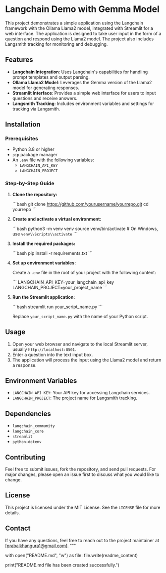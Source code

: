 
# Langchain Demo with Gemma Model

This project demonstrates a simple application using the Langchain framework with the Ollama Llama2 model, integrated with Streamlit for a web interface. The application is designed to take user input in the form of a question and respond using the Llama2 model. The project also includes Langsmith tracking for monitoring and debugging.

## Features

- **Langchain Integration**: Uses Langchain's capabilities for handling prompt templates and output parsing.
- **Ollama Llama2 Model**: Leverages the Gemma version of the Llama2 model for generating responses.
- **Streamlit Interface**: Provides a simple web interface for users to input questions and receive answers.
- **Langsmith Tracking**: Includes environment variables and settings for tracking via Langsmith.

## Installation

### Prerequisites

- Python 3.8 or higher
- `pip` package manager
- An `.env` file with the following variables:
  - `LANGCHAIN_API_KEY`
  - `LANGCHAIN_PROJECT`

### Step-by-Step Guide

1. **Clone the repository:**

   \`\`\`bash
   git clone https://github.com/yourusername/yourrepo.git
   cd yourrepo
   \`\`\`

2. **Create and activate a virtual environment:**

   \`\`\`bash
   python3 -m venv venv
   source venv/bin/activate  # On Windows, use `venv\\Scripts\\activate`
   \`\`\`

3. **Install the required packages:**

   \`\`\`bash
   pip install -r requirements.txt
   \`\`\`

4. **Set up environment variables:**

   Create a `.env` file in the root of your project with the following content:

   \`\`\`
   LANGCHAIN_API_KEY=your_langchain_api_key
   LANGCHAIN_PROJECT=your_project_name
   \`\`\`

5. **Run the Streamlit application:**

   \`\`\`bash
   streamlit run your_script_name.py
   \`\`\`

   Replace `your_script_name.py` with the name of your Python script.

## Usage

1. Open your web browser and navigate to the local Streamlit server, usually `http://localhost:8501`.
2. Enter a question into the text input box.
3. The application will process the input using the Llama2 model and return a response.

## Environment Variables

- `LANGCHAIN_API_KEY`: Your API key for accessing Langchain services.
- `LANGCHAIN_PROJECT`: The project name for Langsmith tracking.

## Dependencies

- `langchain_community`
- `langchain_core`
- `streamlit`
- `python-dotenv`

## Contributing

Feel free to submit issues, fork the repository, and send pull requests. For major changes, please open an issue first to discuss what you would like to change.

## License

This project is licensed under the MIT License. See the `LICENSE` file for more details.

## Contact

If you have any questions, feel free to reach out to the project maintainer at [prabalkhangura1@gmail.com].
"""

with open("README.md", "w") as file:
    file.write(readme_content)

print("README.md file has been created successfully.")
